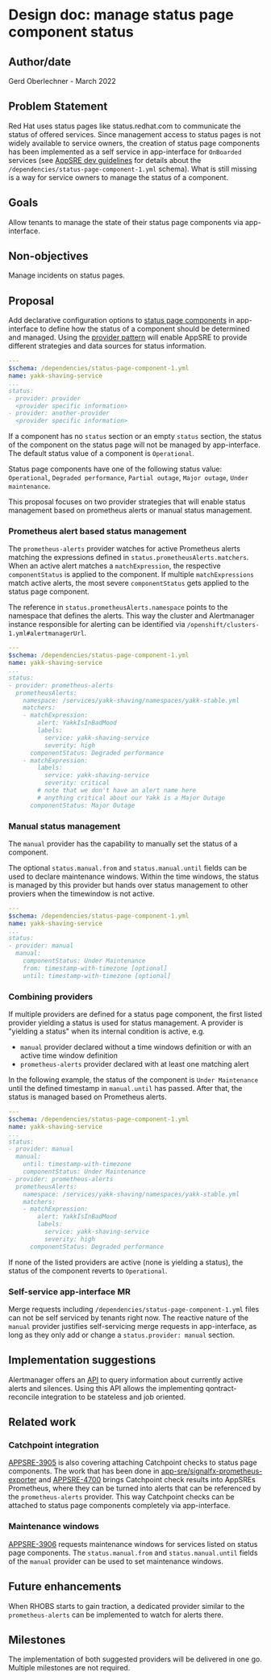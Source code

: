 # Design doc: manage status page component status

## Author/date
Gerd Oberlechner - March 2022

## Problem Statement
Red Hat uses status pages like status.redhat.com to communicate the status of offered services. Since management access to status pages is not widely available to service owners, the creation of status page components has been implemented as a self service in app-interface for `OnBoarded` services (see [AppSRE dev guidelines](https://service.pages.redhat.com/dev-guidelines/docs/appsre/advanced/statuspage/) for details about the `/dependencies/status-page-component-1.yml` schema). What is still missing is a way for service owners to manage the status of a component.

## Goals
Allow tenants to manage the state of their status page components via app-interface.

## Non-objectives
Manage incidents on status pages.

## Proposal
Add declarative configuration options to [status page components](https://github.com/app-sre/qontract-schemas/blob/main/schemas/dependencies/status-page-component-1.yml) in app-interface to define how the status of a component should be determined and managed. Using the [provider pattern](https://gitlab.cee.redhat.com/service/app-interface/-/blob/master/docs/app-interface/qontract-reconcile-patterns.md) will enable AppSRE to provide different strategies and data sources for status information.

```yaml
---
$schema: /dependencies/status-page-component-1.yml
name: yakk-shaving-service
...
status:
- provider: provider
  <provider specific information>
- provider: another-provider
  <provider specific information>
```

If a component has no `status` section or an empty `status` section, the status of the component on the status page will not be managed by app-interface. The default status value of a component is `Operational`.

Status page components have one of the following status value: `Operational`, `Degraded performance`, `Partial outage`, `Major outage`, `Under maintenance`.

This proposal focuses on two provider strategies that will enable status management based on prometheus alerts or manual status management.

### Prometheus alert based status management
The `prometheus-alerts` provider watches for active Prometheus alerts matching the expressions defined in `status.prometheusAlerts.matchers`. When an active alert matches a `matchExpression`, the respective `componentStatus` is applied to the component. If multiple `matchExpressions` match active alerts, the most severe `componentStatus` gets applied to the status page component.

The reference in `status.prometheusAlerts.namespace` points to the namespace that defines the alerts. This way the cluster and Alertmanager instance responsible for alerting can be identified via `/openshift/clusters-1.yml#alertmanagerUrl`.

```yaml
---
$schema: /dependencies/status-page-component-1.yml
name: yakk-shaving-service
...
status:
- provider: prometheus-alerts
  prometheusAlerts:
    namespace: /services/yakk-shaving/namespaces/yakk-stable.yml
    matchers:
    - matchExpression:
        alert: YakkIsInBadMood
        labels:
          service: yakk-shaving-service
          severity: high
      componentStatus: Degraded performance
    - matchExpression:
        labels:
          service: yakk-shaving-service
          severity: critical
        # note that we don't have an alert name here
        # anything critical about our Yakk is a Major Outage
      componentStatus: Major Outage
```

### Manual status management
The `manual` provider has the capability to manually set the status of a component.

The optional `status.manual.from` and `status.manual.until` fields can be used to declare maintenance windows. Within the time windows, the status is managed by this provider but hands over status management to other proviers when the timewindow is not active.

```yaml
---
$schema: /dependencies/status-page-component-1.yml
name: yakk-shaving-service
...
status:
- provider: manual
  manual:
    componentStatus: Under Maintenance
    from: timestamp-with-timezone [optional]
    until: timestamp-with-timezone [optional]
```

### Combining providers
If multiple providers are defined for a status page component, the first listed provider yielding a status is used for status management. A provider is "yielding a status" when its internal condition is active, e.g.
* `manual` provider declared without a time windows definition or with an active time window definition
* `prometheus-alerts` provider declared with at least one matching alert

In the following example, the status of the component is `Under Maintenance` until the defined timestamp in `manual.until` has passed. After that, the status is managed based on Prometheus alerts.

```yaml
---
$schema: /dependencies/status-page-component-1.yml
name: yakk-shaving-service
...
status:
- provider: manual
  manual:
    until: timestamp-with-timezone
    componentStatus: Under Maintenance
- provider: prometheus-alerts
  prometheusAlerts:
    namespace: /services/yakk-shaving/namespaces/yakk-stable.yml
    matchers:
    - matchExpression:
        alert: YakkIsInBadMood
        labels:
          service: yakk-shaving-service
          severity: high
      componentStatus: Degraded performance
```

If none of the listed providers are active (none is yielding a status), the status of the component reverts to `Operational`.

### Self-service app-interface MR
Merge requests including `/dependencies/status-page-component-1.yml` files can not be self serviced by tenants right now. The reactive nature of the `manual` provider justifies self-servicing merge requests in app-interface, as long as they only add or change a `status.provider: manual` section.

## Implementation suggestions
Alertmanager offers an [API](https://github.com/prometheus/alertmanager/blob/main/api/v2/openapi.yaml) to query information about currently active alerts and silences. Using this API allows the implementing qontract-reconcile integration to be stateless and job oriented.

## Related work

### Catchpoint integration
[APPSRE-3905](https://issues.redhat.com/browse/APPSRE-3905) is also covering attaching Catchpoint checks to status page components. The work that has been done in [app-sre/signalfx-prometheus-exporter](https://github.com/app-sre/signalfx-prometheus-exporter) and [APPSRE-4700](https://issues.redhat.com/browse/APPSRE-4700) brings Catchpoint check results into AppSREs Prometheus, where they can be turned into alerts that can be referenced by the `prometheus-alerts` provider. This way Catchpoint checks can be attached to status page components completely via app-interface.

### Maintenance windows
[APPSRE-3906](https://issues.redhat.com/browse/APPSRE-3906) requests maintenance windows for services listed on status page components. The `status.manual.from` and `status.manual.until` fields of the `manual` provider can be used to set maintenance windows.

## Future enhancements
When RHOBS starts to gain traction, a dedicated provider similar to the `prometheus-alerts` can be implemented to watch for alerts there.

## Milestones
The implementation of both suggested providers will be delivered in one go. Multiple milestones are not required.
